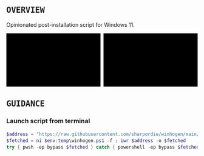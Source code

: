 ## <samp>OVERVIEW</samp>

Opinionated post-installation script for Windows 11.

<img src="assets/img1.png" width="49.25%"/><img src="assets/img0.png" width="1.5%"/><img src="assets/img2.png" width="49.25%"/>

## <samp>GUIDANCE</samp>

### Launch script from terminal

```powershell
$address = "https://raw.githubusercontent.com/sharpordie/winhogen/main/src/winhogen.ps1"
$fetched = ni $env:temp\winhogen.ps1 -f ; iwr $address -o $fetched
try { pwsh -ep bypass $fetched } catch { powershell -ep bypass $fetched }
```
